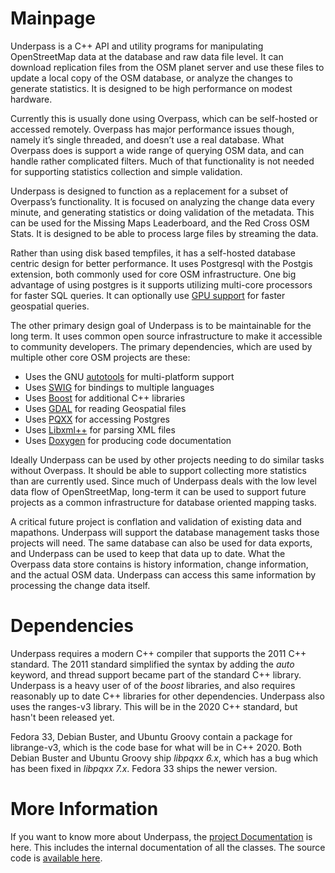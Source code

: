 # Mainpage

Underpass is a C++ API and utility programs for manipulating
OpenStreetMap data at the database and raw data file level. It can
download replication files from the OSM planet server and use these
files to update a local copy of the OSM database, or analyze the
changes to generate statistics. It is designed to be high
performance on modest hardware.

Currently this is usually done using Overpass, which can be
self-hosted or accessed remotely. Overpass has major performance
issues though, namely it’s single threaded, and doesn’t use a real
database. What Overpass does is support a wide range of querying OSM
data, and can handle rather complicated filters. Much of that
functionality is not needed for supporting statistics collection and
simple validation.

Underpass is designed to function as a replacement for a subset of
Overpass’s functionality. It is focused on analyzing the change data
every minute, and generating statistics or doing validation of the
metadata. This can be used for the Missing Maps Leaderboard, and the
Red Cross OSM Stats. It is designed to be able to process large files
by streaming the data.

Rather than using disk based tempfiles, it has a self-hosted database
centric design for better performance. It uses Postgresql with the
Postgis extension, both commonly used for core OSM infrastructure. One
big advantage of using postgres is it supports utilizing multi-core
processors for faster SQL queries. It can optionally use [GPU
support](https://heterodb.github.io/pg-strom/) for faster geospatial
queries. 

The other primary design goal of Underpass is to be maintainable for
the long term. It uses common open source infrastructure to make it
accessible to community developers. The primary dependencies, which
are used by multiple other core OSM projects are these:

* Uses the GNU [autotools](https://www.gnu.org/software/automake/manual/html_node/Autotools-Introduction.html) for multi-platform support
* Uses [SWIG](http://www.swig.org/) for bindings to multiple languages
* Uses [Boost](https://www.boost.org/) for additional C++ libraries
* Uses [GDAL](https://www.gdal.org) for reading Geospatial files
* Uses [PQXX](http://www.pqxx.org/development/libpqxx/) for accessing Postgres
* Uses [Libxml++](http://libxmlplusplus.sourceforge.net/) for parsing XML files
* Uses [Doxygen](https://www.doxygen.nl/index.html) for producing code documentation

Ideally Underpass can be used by other projects needing to do similar
tasks without Overpass. It should be able to support collecting more
statistics than are currently used. Since much of Underpass deals with
the low level data flow of OpenStreetMap, long-term it can be used to
support future projects as a common infrastructure for database
oriented mapping tasks.

A critical future project is conflation and validation of existing
data and mapathons. Underpass will support the database management
tasks those projects will need. The same database can also be used for
data exports, and Underpass can be used to keep that data up to
date. What the Overpass data store contains is history information,
change information, and the actual OSM data. Underpass can access this
same information by processing the change data itself.

# Dependencies

Underpass requires a modern C++ compiler that supports the 2011 C++
standard. The 2011 standard simplified the syntax by adding the *auto*
keyword, and thread support became part of the standard C++
library. Underpass is a heavy user of of the *boost* libraries, and
also requires reasonably up to date C++ libraries for other
dependencies. Underpass also uses the ranges-v3 library. This will be
in the 2020 C++ standard, but hasn't been released yet.

Fedora 33, Debian Buster, and Ubuntu Groovy contain a package for
librange-v3, which is the code base for what will be in
C++ 2020. Both Debian Buster and Ubuntu Groovy ship *libpqxx 6.x*,
which has a bug which has been fixed in *libpqxx 7.x*. Fedora 33 ships
the newer version.

# More Information

If you want to know more about Underpass, the [project
Documentation](https://hotosm.github.io/underpass/index.html) is
here. This includes the internal documentation of all the classes. The
source code is [available here](https://github.com/robsavoye/underpass).
